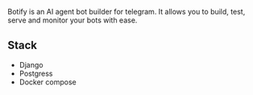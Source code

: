 Botify is an AI agent bot builder for telegram. It allows you to build, test, serve and monitor your bots with ease. 

## Stack

- Django
- Postgress
- Docker compose



